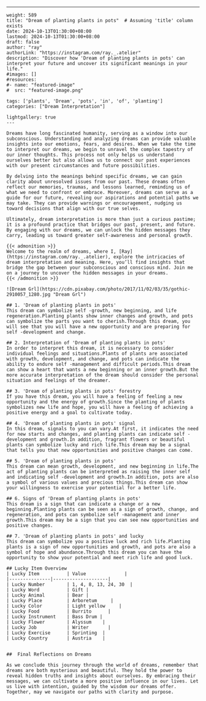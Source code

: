 ---
    weight: 589
    title: "Dream of planting plants in pots"  # Assuming 'title' column exists
    date: 2024-10-13T01:30:00+08:00
    lastmod: 2024-10-13T01:30:00+08:00
    draft: false
    author: "ray"
    authorLink: "https://instagram.com/ray._.atelier"
    description: "Discover how 'Dream of planting plants in pots' can interpret your future and uncover its significant meanings in your life."
    #images: []
    #resources:
    #- name: "featured-image"
    #  src: "featured-image.png"
    
    tags: ['plants', 'Dream', 'pots', 'in', 'of', 'planting']
    categories: ["Dream Interpretation"]
    
    lightgallery: true
    ---
    
    Dreams have long fascinated humanity, serving as a window into our subconscious. Understanding and analyzing dreams can provide valuable insights into our emotions, fears, and desires. When we take the time to interpret our dreams, we begin to unravel the complex tapestry of our inner thoughts. This process not only helps us understand ourselves better but also allows us to connect our past experiences with our present circumstances and future possibilities.
    
    By delving into the meanings behind specific dreams, we can gain clarity about unresolved issues from our past. These dreams often reflect our memories, traumas, and lessons learned, reminding us of what we need to confront or embrace. Moreover, dreams can serve as a guide for our future, revealing our aspirations and potential paths we may take. They can provide warnings or encouragement, nudging us toward decisions that align with our true selves.
    
    Ultimately, dream interpretation is more than just a curious pastime; it is a profound practice that bridges our past, present, and future. By engaging with our dreams, we can unlock the hidden messages they carry, leading us toward greater self-awareness and personal growth.
    
    {{< admonition >}}
    Welcome to the realm of dreams, where I, [Ray](https://instagram.com/ray._.atelier), explore the intricacies of dream interpretation and meaning. Here, you’ll find insights that bridge the gap between your subconscious and conscious mind. Join me on a journey to uncover the hidden messages in your dreams.
    {{< /admonition >}}
    
    ![Dream Grl](https://cdn.pixabay.com/photo/2017/11/02/03/35/gothic-2910057_1280.jpg "Dream Grl")
    
    ## 1. 'Dream of planting plants in pots'
    This dream can symbolize self -growth, new beginning, and life regeneration.Planting plants show inner changes and growth, and pots can symbolize the parts you want to cherish.Through this dream, you will see that you will have a new opportunity and are preparing for self -development and change.
    
    ## 2. Interpretation of 'Dream of planting plants in pots'
    In order to interpret this dream, it is necessary to consider individual feelings and situations.Plants of plants are associated with growth, development, and change, and pots can indicate the ability to endure self -management and difficult periods.This dream can show a heart that wants a new beginning or an inner growth.But the more accurate interpretation of the dream should consider the personal situation and feelings of the dreamer.
    
    ## 3. 'Dream of planting plants in pots' forestry
    If you have this dream, you will have a feeling of feeling a new opportunity and the energy of growth.Since the planting of plants symbolizes new life and hope, you will have a feeling of achieving a positive energy and a goal to cultivate today.
    
    ## 4. 'Dream of planting plants in pots' signal
    In this dream, signals to you can vary.At first, it indicates the need for new starts and changes, and planting plants can indicate self -development and growth.In addition, fragrant flowers or beautiful plants can symbolize lucky and rich life.This dream may be a signal that tells you that new opportunities and positive changes can come.
    
    ## 5. 'Dream of planting plants in pots'
    This dream can mean growth, development, and new beginning in life.The act of planting plants can be interpreted as raising the inner self and indicating self -development and growth.In addition, pots are also a symbol of various values and precious things.This dream can show your willingness to exercise your potential for a better life.
    
    ## 6. Signs of 'Dream of planting plants in pots'
    This dream is a sign that can indicate a change or a new beginning.Planting plants can be seen as a sign of growth, change, and regeneration, and pots can symbolize self -management and inner growth.This dream may be a sign that you can see new opportunities and positive changes.
    
    ## 7. 'Dream of planting plants in pots' and lucky
    This dream can symbolize you a positive luck and rich life.Planting plants is a sign of new opportunities and growth, and pots are also a symbol of hope and abundance.Through this dream you can have the opportunity to show your potential and meet rich life and good luck.
    
    ## Lucky Item Overview
    | Lucky Item          | Value              |
    |---------------|--------------------|
    | Lucky Number        | 1, 4, 8, 13, 24, 30  |
    | Lucky Word          | Gift |
    | Lucky Animal        | Bear |
    | Lucky Place         | Arboretum     |
    | Lucky Color         | Light yellow     |
    | Lucky Food          | Burrito      |
    | Lucky Instrument    | Bass Drum |
    | Lucky Flower        | Alyssum    |
    | Lucky Job           | Writer       |
    | Lucky Exercise      | Sprinting  |
    | Lucky Country       | Austria    |
    
    
    ##  Final Reflections on Dreams
    
    As we conclude this journey through the world of dreams, remember that dreams are both mysterious and beautiful. They hold the power to reveal hidden truths and insights about ourselves. By embracing their messages, we can cultivate a more positive influence in our lives. Let us live with intention, guided by the wisdom our dreams offer. Together, may we navigate our paths with clarity and purpose.
    
